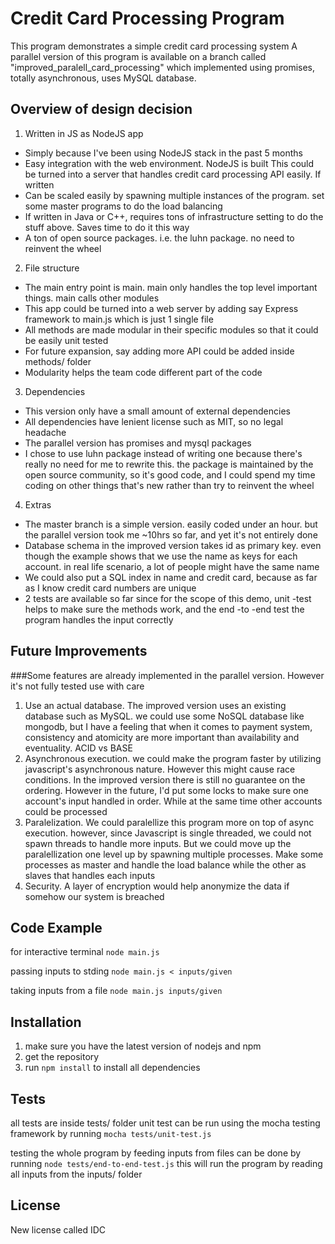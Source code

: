 # Credit Card Processing Program

This program demonstrates a simple credit card processing system
A parallel version of this program is available on a branch called
"improved_paralell_card_processing" which implemented using promises,
totally asynchronous, uses MySQL database.

## Overview of design decision
1. Written in JS as NodeJS app
  - Simply because I've been using NodeJS stack in the past 5 months
  - Easy integration with the web environment. NodeJS is built This could be turned into a server that handles credit card processing API easily. If written
  - Can be scaled easily by spawning multiple instances of the program. set some master programs to do the load balancing
  - If written in Java or C++, requires tons of infrastructure setting to do the stuff above. Saves time to do it this way
  - A ton of open source packages. i.e. the luhn package. no need to reinvent the wheel
2. File structure
  - The main entry point is main. main only handles the top level important things. main calls other modules
  - This app could be turned into a web server by adding say Express framework to main.js which is just 1 single file
  - All methods are made modular in their specific modules so that it could be easily unit tested
  - For future expansion, say adding more API could be added inside methods/ folder
  - Modularity helps the team code different part of the code
3. Dependencies
  - This version only have a small amount of external dependencies
  - All dependencies have lenient license such as MIT, so no legal headache
  - The parallel version has promises and mysql packages
  - I chose to use luhn package instead of writing one because there's really no need for me to rewrite this. the package is maintained by the open source community, so it's good code, and I could spend my time coding on other things that's new rather than try to reinvent the wheel
4. Extras
  - The master branch is a simple version. easily coded under an hour. but the parallel version took me ~10hrs so far, and yet it's not entirely done
  - Database schema in the improved version takes id as primary key. even though the example shows that we use the name as keys for each account. in real life scenario, a lot of people might have the same name
  - We could also put a SQL index in name and credit card, because as far as I know credit card numbers are unique
  - 2 tests are available so far since for the scope of this demo, unit  -test helps to make sure the methods work, and the end  -to  -end test the program handles the input correctly 

## Future Improvements
###Some features are already implemented in the parallel version. However it's not fully tested use with care
1. Use an actual database. The improved version uses an existing database such as MySQL. we could use some NoSQL database like mongodb, but I have a feeling that when it comes to payment system, consistency and atomicity are more important than availability and eventuality. ACID vs BASE
2. Asynchronous execution. we could make the program faster by utilizing javascript's asynchronous nature. However this might cause race conditions. In the improved version there is still no guarantee on the ordering. However in the future, I'd put some locks to make sure one account's input handled in order. While at the same time other accounts could be processed
3. Paralelization. We could paralellize this program more on top of async execution. however, since Javascript is single threaded, we could not spawn threads to handle more inputs. But we could move up the paralellization one level up by spawning multiple processes. Make some processes as master and handle the load balance while the other as slaves that handles each inputs
4. Security. A layer of encryption would help anonymize the data if somehow our system is breached

## Code Example

for interactive terminal
```node main.js```

passing inputs to stding
```node main.js < inputs/given```

taking inputs from a file
```node main.js inputs/given```

## Installation
1. make sure you have the latest version of nodejs and npm
2. get the repository
3. run `npm install` to install all dependencies

## Tests

all tests are inside tests/ folder
unit test can be run using the mocha testing framework by running 
```mocha tests/unit-test.js```

testing the whole program by feeding inputs from files can be done by running 
```node tests/end-to-end-test.js```
this will run the program by reading all inputs from the inputs/ folder

## License

New license called IDC